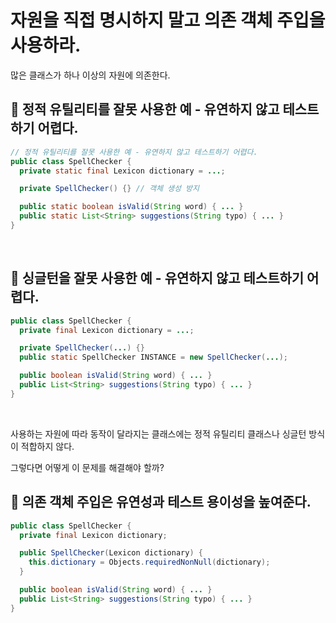 # 자원을 직접 명시하지 말고 의존 객체 주입을 사용하라. <br>
많은 클래스가 하나 이상의 자원에 의존한다. 

## 📌 정적 유틸리티를 잘못 사용한 예 - 유연하지 않고 테스트하기 어렵다.
```java
// 정적 유틸리티를 잘못 사용한 예 - 유연하지 않고 테스트하기 어렵다.
public class SpellChecker {
  private static final Lexicon dictionary = ...;

  private SpellChecker() {} // 객체 생성 방지

  public static boolean isValid(String word) { ... }
  public static List<String> suggestions(String typo) { ... }
}
```
</br>

## 📌 싱글턴을 잘못 사용한 예 - 유연하지 않고 테스트하기 어렵다.
```java
public class SpellChecker {
  private final Lexicon dictionary = ...;

  private SpellChecker(...) {}
  public static SpellChecker INSTANCE = new SpellChecker(...);

  public boolean isValid(String word) { ... }
  public List<String> suggestions(String typo) { ... }
}
```
</br>

사용하는 자원에 따라 동작이 달라지는 클래스에는 정적 유틸리티 클래스나 싱글턴 방식이 적합하지 않다. 

그렇다면 어떻게 이 문제를 해결해야 할까?

## 📌 의존 객체 주입은 유연성과 테스트 용이성을 높여준다.
```java
public class SpellChecker {
  private final Lexicon dictionary;

  public SpellChecker(Lexicon dictionary) {
    this.dictionary = Objects.requiredNonNull(dictionary);
  }

  public boolean isValid(String word) { ... }
  public List<String> suggestions(String typo) { ... }
}
```

